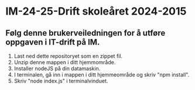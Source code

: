 # IM-24-25-Drift skoleåret 2024-2015
## Følg denne brukerveiledningen for å utføre oppgaven i IT-drift på IM.

1. Last ned dette repositoryet som en zippet fil. 
2. Unzip denne mappen i ditt hjemmområde.
3. Installer nodeJS på din datamaskin. 
4. I terminalen, gå inn i mappen i ditt hjemmeområde og skriv "npm install".
5. Skriv "node index.js" i terminalvinduet. 
